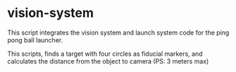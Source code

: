 # vision-system
This script integrates the vision system and launch system code for the ping pong ball launcher.

This scripts, finds a target with four circles as fiducial markers, and calculates the distance from the object to camera (PS: 3 meters max)
